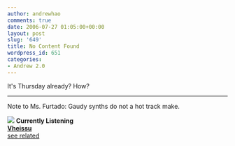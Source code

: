 ```yaml
---
author: andrewhao
comments: true
date: 2006-07-27 01:05:00+00:00
layout: post
slug: '649'
title: No Content Found
wordpress_id: 651
categories:
- Andrew 2.0
---
```


It's Thursday already? How?  
  
----------  
Note to Ms. Furtado: Gaudy synths do not a hot track make.  


[![](http://images.amazon.com/images/P/B000AYQO2O.01._SCTHUMBZZZ_.jpg)](http://www.xanga.com/Amazon/Click.aspx?asin=B000AYQO2O&user=378399)
**Currently Listening**  
[**Vheissu**](http://www.xanga.com/Amazon/Click.aspx?asin=B000AYQO2O&user=378399)  
[see related](http://www.xanga.com/Amazon/Click.aspx?asin=B000AYQO2O&user=378399&related=1)
